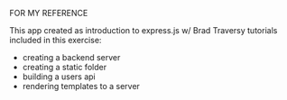 FOR MY REFERENCE

This app created as introduction to express.js w/ Brad Traversy tutorials
included in this exercise:

- creating a backend server
- creating a static folder
- building a users api
- rendering templates to a server
